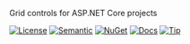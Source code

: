 Grid controls for ASP.NET Core projects

[![License](https://img.shields.io/badge/license-MIT-green.svg?style=plastic)](https://opensource.org/licenses/MIT)
[![Semantic](https://img.shields.io/badge/sem-ver-lightgrey.svg?style=plastic)](https://semver.org/)
[![NuGet](https://img.shields.io/nuget/v/NonFactors.Grid.Mvc6.svg?style=plastic)](https://www.nuget.org/packages/NonFactors.Grid.Mvc6/)
[![Docs](https://img.shields.io/github/release/NonFactors/MVC6.Grid.Web.svg?style=plastic&label=docs)](https://mvc6-grid.azurewebsites.net/)
[![Tip](https://img.shields.io/badge/tip-paypal-blue.svg?style=plastic&logo=paypal)](https://www.paypal.com/cgi-bin/webscr?cmd=_s-xclick&hosted_button_id=CGQTQRG8AADYE&source=url)
